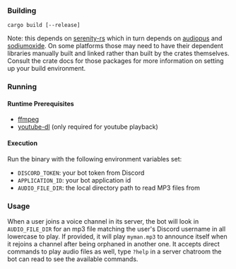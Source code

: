 ### Building
`cargo build [--release]`

Note: this depends on [serenity-rs](https://github.com/serenity-rs/serenity) which in turn depends on [audiopus](https://crates.io/crates/audiopus) and [sodiumoxide](https://crates.io/crates/sodiumoxide). On some platforms those may need to have their dependent libraries manually built and linked rather than built by the crates themselves. Consult the crate docs for those packages for more information on setting up your build environment.

### Running
#### Runtime Prerequisites
* [ffmpeg](https://ffmpeg.org/download.html)
* [youtube-dl](https://ytdl-org.github.io/youtube-dl/download.html) (only required for youtube playback)

#### Execution
Run the binary with the following environment variables set:
* `DISCORD_TOKEN`: your bot token from Discord
* `APPLICATION_ID`: your bot application id
* `AUDIO_FILE_DIR`: the local directory path to read MP3 files from

### Usage
When a user joins a voice channel in its server, the bot will look in `AUDIO_FILE_DIR` for an mp3 file matching the user's Discord username in all lowercase to play. If provided, it will play `myman.mp3` to announce itself when it rejoins a channel after being orphaned in another one. It accepts direct commands to play audio files as well, type `?help` in a server chatroom the bot can read to see the available commands.
